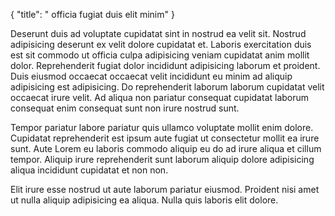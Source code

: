 {
  "title": " officia fugiat duis elit minim"
}

Deserunt duis ad voluptate cupidatat sint in nostrud ea velit sit. Nostrud adipisicing deserunt ex velit dolore cupidatat et. Laboris exercitation duis est sit commodo ut officia culpa adipisicing veniam cupidatat anim mollit dolor. Reprehenderit fugiat dolor incididunt adipisicing laborum et proident. Duis eiusmod occaecat occaecat velit incididunt eu minim ad aliquip adipisicing est adipisicing. Do reprehenderit laborum laborum cupidatat velit occaecat irure velit. Ad aliqua non pariatur consequat cupidatat laborum consequat enim consequat sunt non irure nostrud sunt.

Tempor pariatur labore pariatur quis ullamco voluptate mollit enim dolore. Cupidatat reprehenderit est ipsum aute fugiat ut consectetur mollit ea irure sunt. Aute Lorem eu laboris commodo aliquip eu do ad irure aliqua et cillum tempor. Aliquip irure reprehenderit sunt laborum aliquip dolore adipisicing aliqua incididunt cupidatat et non non.

Elit irure esse nostrud ut aute laborum pariatur eiusmod. Proident nisi amet ut nulla aliquip adipisicing ea aliqua. Nulla quis laboris elit dolore.